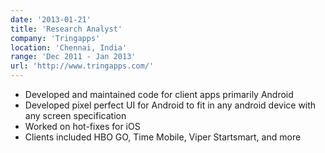 ```yaml
---
date: '2013-01-21'
title: 'Research Analyst'
company: 'Tringapps'
location: 'Chennai, India'
range: 'Dec 2011 - Jan 2013'
url: 'http://www.tringapps.com/'
---
```


- Developed and maintained code for client apps primarily Android
- Developed pixel perfect UI for Android to fit in any android device with any screen specification
- Worked on hot-fixes for iOS
- Clients included HBO GO, Time Mobile, Viper Startsmart, and more
